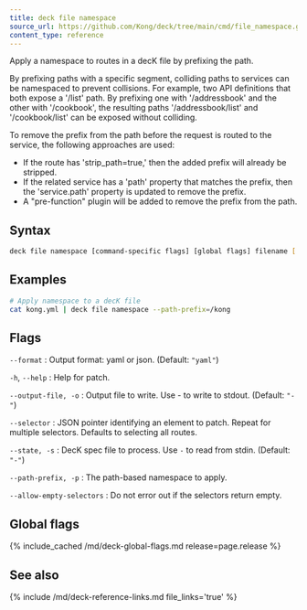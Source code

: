 ```yaml
---
title: deck file namespace
source_url: https://github.com/Kong/deck/tree/main/cmd/file_namespace.go
content_type: reference
---
```


Apply a namespace to routes in a decK file by prefixing the path.

By prefixing paths with a specific segment, colliding paths to services can be
namespaced to prevent collisions. For example, two API definitions that both expose a
'/list' path. By prefixing one with '/addressbook' and the other with '/cookbook',
the resulting paths '/addressbook/list' and '/cookbook/list' can be exposed without
colliding.

To remove the prefix from the path before the request is routed to the service, the
following approaches are used:
- If the route has 'strip_path=true,' then the added prefix will already be stripped.
- If the related service has a 'path' property that matches the prefix, then the
  'service.path' property is updated to remove the prefix.
- A "pre-function" plugin will be added to remove the prefix from the path.

## Syntax

```sh
deck file namespace [command-specific flags] [global flags] filename [...filename]
```

## Examples

```sh
# Apply namespace to a decK file
cat kong.yml | deck file namespace --path-prefix=/kong
```

## Flags

`--format`
: Output format: yaml or json. (Default: `"yaml"`)

`-h`, `--help`
:  Help for patch.

`--output-file, -o`
: Output file to write. Use - to write to stdout. (Default: `"-"`)

`--selector`
: JSON pointer identifying an element to patch. Repeat for multiple selectors. Defaults to selecting all routes.

`--state, -s`
: DecK spec file to process. Use `-` to read from stdin. (Default: `"-"`)

`--path-prefix, -p`
: The path-based namespace to apply.

`--allow-empty-selectors`
: Do not error out if the selectors return empty.

## Global flags

{% include_cached /md/deck-global-flags.md release=page.release %}

## See also

{% include /md/deck-reference-links.md file_links='true' %}


